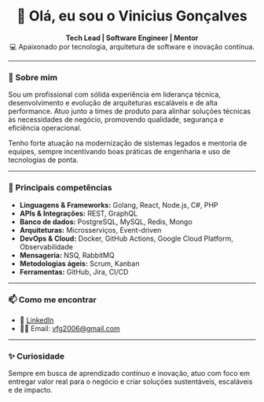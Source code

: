 <h1 align="center">👋 Olá, eu sou o Vinicius Gonçalves</h1>

<p align="center">
  <strong>Tech Lead | Software Engineer | Mentor</strong><br>
  💻 Apaixonado por tecnologia, arquitetura de software e inovação contínua.
</p>

---

### 🚀 Sobre mim

Sou um profissional com sólida experiência em liderança técnica, desenvolvimento e evolução de arquiteturas escaláveis e de alta performance. Atuo junto a times de produto para alinhar soluções técnicas às necessidades de negócio, promovendo qualidade, segurança e eficiência operacional.

Tenho forte atuação na modernização de sistemas legados e mentoria de equipes, sempre incentivando boas práticas de engenharia e uso de tecnologias de ponta.

---

### 🧠 Principais competências

- **Linguagens & Frameworks:** Golang, React, Node.js, C#, PHP
- **APIs & Integrações:** REST, GraphQL
- **Banco de dados:** PostgreSQL, MySQL, Redis, Mongo
- **Arquiteturas:** Microsserviços, Event-driven
- **DevOps & Cloud:** Docker, GitHub Actions, Google Cloud Platform, Observabilidade
- **Mensageria:** NSQ, RabbitMQ
- **Metodologias ágeis:** Scrum, Kanban
- **Ferramentas:** GitHub, Jira, CI/CD

---

### 📫 Como me encontrar

- 💼 [LinkedIn](https://www.linkedin.com/in/viniciusfgonçalves/)
- 🧑‍💻 Email: vfg2006@gmail.com
  
---

### ✨ Curiosidade

Sempre em busca de aprendizado contínuo e inovação, atuo com foco em entregar valor real para o negócio e criar soluções sustentáveis, escaláveis e de impacto.


